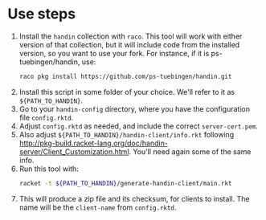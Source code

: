 # Use steps

1. Install the `handin` collection with `raco`. This tool will work with either
   version of that collection, but it will include code from the installed
   version, so you want to use your fork. For instance, if it is
   ps-tuebingen/handin, use:
   ```sh
   raco pkg install https://github.com/ps-tuebingen/handin.git
   ```
2. Install this script in some folder of your choice. We'll refer to it as `${PATH_TO_HANDIN}`.
3. Go to your `handin-config` directory, where you have the configuration file `config.rktd`.
4. Adjust `config.rktd` as needed, and include the correct `server-cert.pem`.
5. Also adjust `${PATH_TO_HANDIN}/handin-client/info.rkt` following
   http://pkg-build.racket-lang.org/doc/handin-server/Client_Customization.html.
   You'll need again some of the same info.
6. Run this tool with:
   ```sh
   racket -t ${PATH_TO_HANDIN}/generate-handin-client/main.rkt
   ```
7. This will produce a zip file and its checksum, for clients to install. The
   name will be the `client-name` from `config.rktd`.
